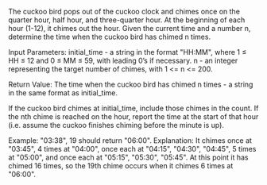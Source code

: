 The cuckoo bird pops out of the cuckoo clock and chimes once on the quarter hour, half hour, and three-quarter hour. At the beginning of each hour (1-12), it chimes out the hour. Given the current time and a number n, determine the time when the cuckoo bird has chimed n  times.

Input Parameters:
initial_time - a string in the format "HH:MM", where 1 ≤ HH ≤ 12 and 0 ≤ MM ≤ 59, with leading 0’s if necessary.
n - an integer representing the target number of chimes, with 1 <= n <= 200.

Return Value: The time when the cuckoo bird has chimed n  times - a string in the same format as initial_time.

If the cuckoo bird chimes at initial_time, include those chimes in the count. If the nth chime is reached on the hour, report the time at the start of that hour (i.e. assume the cuckoo finishes chiming before the minute is up).

Example: "03:38", 19   should return "06:00".
Explanation: It chimes once at "03:45", 4 times at "04:00", once each at "04:15", "04:30", "04:45", 5 times at "05:00", and once each at "05:15", "05:30", "05:45". At this point it has chimed 16 times, so the 19th chime occurs when it chimes 6 times at "06:00".
